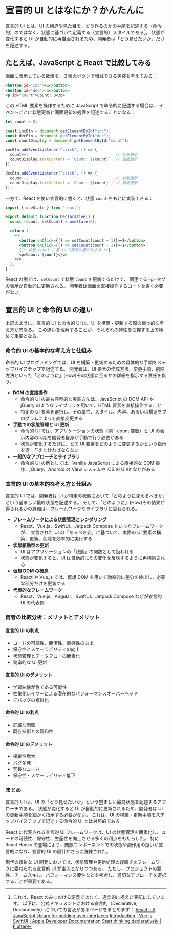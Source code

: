 # 宣言的 UI とはなにか？かんたんに

宣言的 UI とは、UI の構造や見た目を、どう作るのかの手順を記述する（命令的）のではなく、状態に基づいて定義する（宣言的）スタイルである[^宣言的とは]。
状態が変化すると UI が自動的に再描画されるため、開発者は「どう見せたいか」だけを記述する。

[^宣言的とは]:
    これは、React のみにおける定義ではなく、通念的に捉えた表記にしています。
    以下に、公式ドキュメントにおける宣言的（Declarative, Declaratively）についての言及があるページをまとめます：
    [React – A JavaScript library for building user interfaces](https://legacy.reactjs.org/)
    [Introduction | Vue.js](https://vuejs.org/guide/introduction)
    [SwiftUI | Apple Developer Documentation](https://developer.apple.com/documentation/swiftui/)
    [Start thinking declaratively | Flutter](https://docs.flutter.dev/data-and-backend/state-mgmt/declarative)

## たとえば、JavaScript と React で比較してみる

画面に表示している数値を、２種のボタンで増減できる実装を考えてみる：

```html:index.html
<button id="inc">+1</button>
<button id="dec">-1</button>
<p id="count">Count: 0</p>
```

この HTML 要素を操作するために JavaScript で命令的に記述する場合は、
イベントごとに状態更新と画面更新の処理を記述することになる：

```javascript:imperative.js
let count = 0;

const incBtn = document.getElementById("inc");
const decBtn = document.getElementById("dec");
const countDisplay = document.getElementById("count");

incBtn.addEventListener("click", () => {
  count++;                                      // 状態更新
  countDisplay.textContent = `Count: ${count}`; // 画面更新
});

decBtn.addEventListener("click", () => {
  count--;                                      // 状態更新
  countDisplay.textContent = `Count: ${count}`; // 画面更新
});
```

一方で、React を使い宣言的に書くと、状態 `count` をもとに実装できる：

```jsx:Declarative.jsx
import { useState } from "react";

export default function Declarative() {
  const [count, setCount] = useState(0);

  return (
    <>
      <button onClick={() => setCount(count + 1)}>+1</button>
      <button onClick={() => setCount(count - 1)}>-1</button>
      {/* 状態 count に基づいて表示内容が決まる */}
      <p>Count: {count}</p>
    </>
  );
}
```

React の例では、`setCount` で状態 `count` を更新するだけで、
関連する `<p>` タグの表示が自動的に更新される。
開発者は画面を直接操作するコードを書く必要がない。

## 宣言的 UI と命令的 UI の違い

上記のように、宣言的 UI と命令的 UI は、UI を構築・更新する際の根本的な考え方が異なる。
この違いを理解することが、それぞれの特性を把握する上で極めて重要となる。

### 命令的 UI の基本的な考え方と仕組み

命令的 UI プログラミングでは、UI を構築・更新するための具体的な手順をステップバイステップで記述する。
開発者は、UI 要素の作成方法、変更手順、削除方法といった「どのように」(How)その状態に至るかの詳細を指示する責任を負う。

- **DOM の直接操作**
  - 命令的 UI の最も典型的な実装方法は、JavaScript の DOM API や jQuery のようなライブラリを用いて、HTML 要素を直接操作すること
  - 特定の UI 要素を選択し、その属性、スタイル、内容、あるいは構造をプログラムによって直接変更する
- **手動での状態管理と UI 更新**
  - 命令的 UI では、アプリケーションの状態（例：count 変数）と UI の表示内容の同期を開発者自身が手動で行う必要がある
  - 状態が変化するたびに、どの UI 要素をどのように変更するかという指示を逐一与えなければならない
- **一般的なアプローチとライブラリ**
  - 命令的 UI の例としては、Vanilla JavaScript による直接的な DOM 操作、jQuery、Android の View システムや iOS の UIKit などがある

### 宣言的 UI の基本的な考え方と仕組み

宣言的 UI では、開発者は UI が特定の状態において「どのように見えるべきか」という望ましい最終状態を記述する。
そして、「どのように」(How)その結果が得られるかの詳細は、フレームワークやライブラリに委ねられる。

- **フレームワークによる状態管理とレンダリング**
  - React、Vue.js、SwiftUI、Jetpack Compose といったフレームワークが、
    宣言された UI の「あるべき姿」に基づいて、実際の UI 要素の構築、更新、削除を効率的に実行する
- **状態駆動型の更新**
  - UI はアプリケーションの「状態」の関数として扱われる
  - 状態が変化すると、UI は自動的にその変化を反映するように再構築される
- **仮想 DOM の概念**
  - React や Vue.js では、仮想 DOM を用いて効率的に差分を検出し、必要な部分だけを更新する
- **代表的なフレームワーク**
  - React、Vue.js、Angular、SwiftUI、Jetpack Compose などが宣言的 UI の代表例

### 両者の比較分析：メリットとデメリット

#### 宣言的 UI の利点

- コードの可読性、簡潔性、直感性の向上
- 保守性とスケーラビリティの向上
- 状態管理とデータフローの簡素化
- 効率的な UI 更新

#### 宣言的 UI のデメリット

- 学習曲線が急である可能性
- 抽象化レイヤーによる潜在的なパフォーマンスオーバーヘッド
- デバッグの複雑化

#### 命令的 UI の利点

- 詳細な制御
- 既存技術との親和性

#### 命令的 UI のデメリット

- 複雑性増大
- バグ多発
- 冗長なコード
- 保守性・スケーラビリティ低下

### まとめ

宣言的 UI は、UI の「どう見せたいか」という望ましい最終状態を記述するアプローチである。
状態が変化すると UI が自動的に更新されるため、開発者は UI の更新手順を細かく指示する必要がない。
これは、UI の構築・更新手順をステップバイステップで記述する命令的 UI とは対照的である。

React に代表される宣言的 UI フレームワークは、UI の状態管理を簡素化し、コードの可読性、保守性、生産性を向上させる多くの利点をもたらした。
特に React Hooks の登場により、関数コンポーネントでの状態や副作用の扱いが宣言的になり、宣言的 UI の設計がさらに洗練された。

現代の複雑な UI 開発においては、状態管理や更新処理の複雑さをフレームワークに委ねられる宣言的 UI が主流となりつつある。
ただし、プロジェクトの要件、チームスキル、パフォーマンス要件などを考慮し、適切なアプローチを選択することが重要である。
